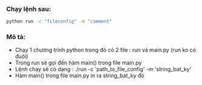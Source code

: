 ### Chạy lệnh sau:

```sh
python run -c "fileconfig" -m "comment"
```

### Mô tả:
* Chạy 1 chương trình python trong đó có 2 file : run và main.py (run ko có đuôi)
* Trong run sẽ gọi đến hàm main() trong file main.py
* Lệnh chạy sẽ có dạng : ./run -c 'path_to_file_config' -m 'string_bat_ky'
* Hàm main() trong file main.py in ra string_bat_ky đó